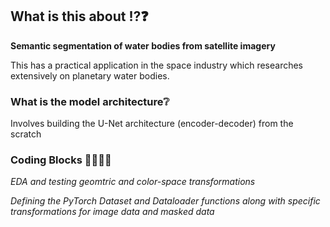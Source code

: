 ## What is this about ⁉️❓
**Semantic segmentation of water bodies from satellite imagery**

This has a practical application in the space industry which researches extensively on planetary water bodies.

### What is the model architecture❔
Involves building the U-Net architecture (encoder-decoder) from the scratch

### Coding Blocks 👩‍💻👩‍💻
*EDA and testing geomtric and color-space transformations*

*Defining the PyTorch Dataset and Dataloader functions along with specific transformations for image data and masked data*
